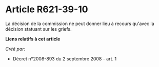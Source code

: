 # Article R621-39-10

La décision de la commission ne peut donner lieu à recours qu'avec la décision statuant sur les griefs.

**Liens relatifs à cet article**

_Créé par_:

  - Décret n°2008-893 du 2 septembre 2008 - art. 1
